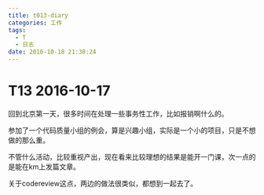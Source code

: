 ```yaml
---
title: t013-diary
categories: 工作
tags:
  - T
  - 日志
date: 2016-10-18 21:30:24
---
```

# T13 2016-10-17
回到北京第一天，很多时间在处理一些事务性工作，比如报销啊什么的。

参加了一个代码质量小组的例会，算是兴趣小组，实际是一个小的项目，只是不想做的那么重。

不管什么活动，比较重视产出，现在看来比较理想的结果是能开一门课，次一点的是能在km上发篇文章。

关于codereview这点，两边的做法很类似，都想到一起去了。

